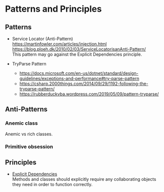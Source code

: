 # Patterns and Principles

## Patterns
 - Service Locator (Anti-Pattern)  
   https://martinfowler.com/articles/injection.html  
   https://blog.ploeh.dk/2010/02/03/ServiceLocatorisanAnti-Pattern/  
   This pattern may go against the Explicit Dependencies principle.

 - TryParse Pattern
   - https://docs.microsoft.com/en-us/dotnet/standard/design-guidelines/exceptions-and-performance#try-parse-pattern
   - https://csharp.2000things.com/2014/09/29/1192-following-the-tryparse-pattern/
   - https://rubberduckvba.wordpress.com/2019/05/09/pattern-tryparse/
   
## Anti-Patterns

### Anemic class
Anemic vs rich classes.

### Primitive obsession


## Principles
 - [Explicit Dependencies](https://docs.microsoft.com/en-us/dotnet/architecture/modern-web-apps-azure/architectural-principles#explicit-dependencies)  
   Methods and classes should explicitly require any collaborating objects they need in order to function correctly.


